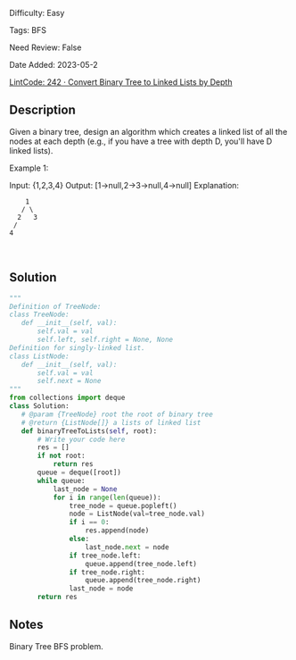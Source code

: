 Difficulty: Easy

Tags: BFS

Need Review: False

Date Added: 2023-05-2

[LintCode: 242 · Convert Binary Tree to Linked Lists by Depth](https://www.lintcode.com/problem/242/)

## Description 

Given a binary tree, design an algorithm which creates a linked list of all the nodes at each depth (e.g., if you have a tree with depth D, you'll have D linked lists).



Example 1:

Input: {1,2,3,4}
Output: [1->null,2->3->null,4->null]
Explanation: 

        1
       / \
      2   3
     /
    4
 

## Solution 
 ```python 
"""
Definition of TreeNode:
class TreeNode:
    def __init__(self, val):
        self.val = val
        self.left, self.right = None, None
Definition for singly-linked list.
class ListNode:
    def __init__(self, val):
        self.val = val
        self.next = None
"""
from collections import deque
class Solution:
    # @param {TreeNode} root the root of binary tree
    # @return {ListNode[]} a lists of linked list
    def binaryTreeToLists(self, root):
        # Write your code here
        res = []
        if not root:
            return res
        queue = deque([root])
        while queue:
            last_node = None
            for i in range(len(queue)):
                tree_node = queue.popleft()
                node = ListNode(val=tree_node.val)
                if i == 0:
                    res.append(node)
                else:
                    last_node.next = node
                if tree_node.left:
                    queue.append(tree_node.left)
                if tree_node.right:
                    queue.append(tree_node.right)
                last_node = node
        return res

 ``` 
## Notes
Binary Tree BFS problem.